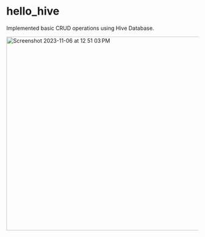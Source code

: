 # hello_hive

Implemented basic CRUD operations using Hive Database.

<img width="509" alt="Screenshot 2023-11-06 at 12 51 03 PM" src="https://github.com/gauransh18/helloHive/assets/66783709/bb7db2ef-46ef-43f0-9be0-3eeb8a7f63aa">
